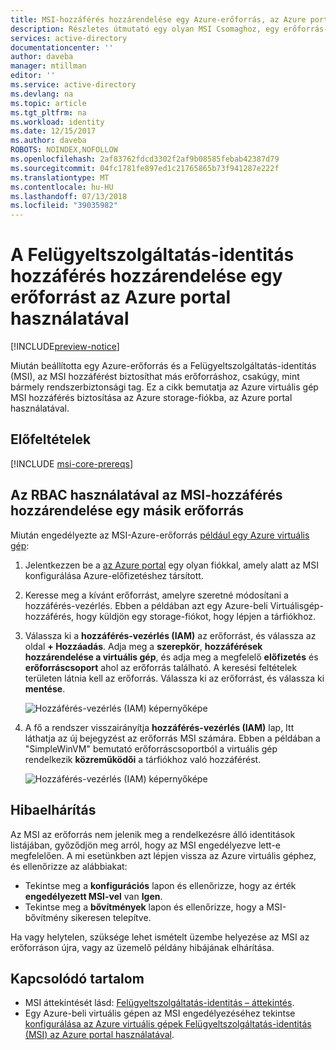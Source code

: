 ```yaml
---
title: MSI-hozzáférés hozzárendelése egy Azure-erőforrás, az Azure portal használatával
description: Részletes útmutató egy olyan MSI Csomaghoz, egy erőforrás-hozzáférés hozzárendelése egy másik erőforráshoz, az Azure portal használatával.
services: active-directory
documentationcenter: ''
author: daveba
manager: mtillman
editor: ''
ms.service: active-directory
ms.devlang: na
ms.topic: article
ms.tgt_pltfrm: na
ms.workload: identity
ms.date: 12/15/2017
ms.author: daveba
ROBOTS: NOINDEX,NOFOLLOW
ms.openlocfilehash: 2af83762fdcd3302f2af9b08585febab42387d79
ms.sourcegitcommit: 04fc1781fe897ed1c21765865b73f941287e222f
ms.translationtype: MT
ms.contentlocale: hu-HU
ms.lasthandoff: 07/13/2018
ms.locfileid: "39035982"
---
```

# <a name="assign-a-managed-service-identity-access-to-a-resource-by-using-the-azure-portal"></a>A Felügyeltszolgáltatás-identitás hozzáférés hozzárendelése egy erőforrást az Azure portal használatával

[!INCLUDE[preview-notice](~/includes/active-directory-msi-preview-notice-ua.md)]

Miután beállította egy Azure-erőforrás és a Felügyeltszolgáltatás-identitás (MSI), az MSI hozzáférést biztosíthat más erőforráshoz, csakúgy, mint bármely rendszerbiztonsági tag. Ez a cikk bemutatja az Azure virtuális gép MSI hozzáférés biztosítása az Azure storage-fiókba, az Azure portal használatával.

## <a name="prerequisites"></a>Előfeltételek

[!INCLUDE [msi-core-prereqs](~/includes/active-directory-msi-core-prereqs-ua.md)]

## <a name="use-rbac-to-assign-the-msi-access-to-another-resource"></a>Az RBAC használatával az MSI-hozzáférés hozzárendelése egy másik erőforrás

Miután engedélyezte az MSI-Azure-erőforrás [például egy Azure virtuális gép](msi-qs-configure-portal-windows-vm.md):

1. Jelentkezzen be a [az Azure portal](https://portal.azure.com) egy olyan fiókkal, amely alatt az MSI konfigurálása Azure-előfizetéshez társított.

2. Keresse meg a kívánt erőforrást, amelyre szeretné módosítani a hozzáférés-vezérlés. Ebben a példában azt egy Azure-beli Virtuálisgép-hozzáférés, hogy küldjön egy storage-fiókot, hogy lépjen a tárfiókhoz.

3. Válassza ki a **hozzáférés-vezérlés (IAM)** az erőforrást, és válassza az oldal **+ Hozzáadás**. Adja meg a **szerepkör**, **hozzáférések hozzárendelése a virtuális gép**, és adja meg a megfelelő **előfizetés** és **erőforráscsoport** ahol az erőforrás található. A keresési feltételek területen látnia kell az erőforrás. Válassza ki az erőforrást, és válassza ki **mentése**. 

   ![Hozzáférés-vezérlés (IAM) képernyőképe](../managed-service-identity/media/msi-howto-assign-access-portal/assign-access-control-iam-blade-before.png)  

4. A fő a rendszer visszairányítja **hozzáférés-vezérlés (IAM)** lap, Itt láthatja az új bejegyzést az erőforrás MSI számára. Ebben a példában a "SimpleWinVM" bemutató erőforráscsoportból a virtuális gép rendelkezik **közreműködői** a tárfiókhoz való hozzáférést.

   ![Hozzáférés-vezérlés (IAM) képernyőképe](../managed-service-identity/media/msi-howto-assign-access-portal/assign-access-control-iam-blade-after.png)

## <a name="troubleshooting"></a>Hibaelhárítás

Az MSI az erőforrás nem jelenik meg a rendelkezésre álló identitások listájában, győződjön meg arról, hogy az MSI engedélyezve lett-e megfelelően. A mi esetünkben azt lépjen vissza az Azure virtuális géphez, és ellenőrizze az alábbiakat:

- Tekintse meg a **konfigurációs** lapon és ellenőrizze, hogy az érték **engedélyezett MSI-vel** van **Igen**.
- Tekintse meg a **bővítmények** lapon és ellenőrizze, hogy a MSI-bővítmény sikeresen telepítve.

Ha vagy helytelen, szüksége lehet ismételt üzembe helyezése az MSI az erőforráson újra, vagy az üzemelő példány hibájának elhárítása.

## <a name="related-content"></a>Kapcsolódó tartalom

- MSI áttekintését lásd: [Felügyeltszolgáltatás-identitás – áttekintés](msi-overview.md).
- Egy Azure-beli virtuális gépen az MSI engedélyezéséhez tekintse [konfigurálása az Azure virtuális gépek Felügyeltszolgáltatás-identitás (MSI) az Azure portal használatával](msi-qs-configure-portal-windows-vm.md).


